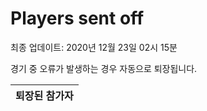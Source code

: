 # Players sent off
최종 업데이트: 2020년 12월 23일 02시 15분


경기 중 오류가 발생하는 경우 자동으로 퇴장됩니다.


| 퇴장된 참가자 |
|:---:|